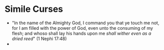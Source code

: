 # Simile Curses

*   "In the name of the Almighty God, I command you that ye touch me not, for I am
    filled with the power of God, even unto the consuming of my flesh; and whoso
    shall lay his hands upon me *shall wither even as a dried reed*" (1 Nephi 17:48)
*   